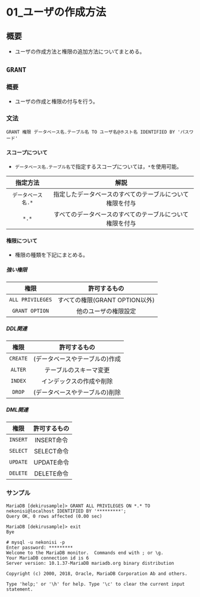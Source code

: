 01\_ユーザの作成方法
===

## 概要

- ユーザの作成方法と権限の追加方法についてまとめる。

## `GRANT`

### 概要

- ユーザの作成と権限の付与を行う。

### 文法

`GRANT 権限 データベース名.テーブル名 TO ユーザ名@ホスト名 IDENTIFIED BY 'パスワード'`

#### スコープについて

- `データベース名.テーブル名`で指定するスコープについては，`*`を使用可能。

|指定方法          |解説                                                    |
|:----------------:|:------------------------------------------------------:|
|`データベース名.*`|指定したデータベースのすべてのテーブルについて権限を付与|
|`*.*`             |すべてのデータベースのすべてのテーブルについて権限を付与|

#### 権限について

- 権限の種類を下記にまとめる。

##### 強い権限

|権限            |許可するもの                  |
|:--------------:|:----------------------------:|
|`ALL PRIVILEGES`|すべての権限(GRANT OPTION以外)|
|`GRANT OPTION`  |他のユーザの権限設定          |

##### DDL関連

|権限            |許可するもの                  |
|:--------------:|:----------------------------:|
|`CREATE`        |(データベースやテーブルの)作成|
|`ALTER`         |テーブルのスキーマ変更        |
|`INDEX`         |インデックスの作成や削除      |
|`DROP`          |(データベースやテーブルの)削除|

##### DML関連

|権限            |許可するもの                  |
|:--------------:|:----------------------------:|
|`INSERT`        |INSERT命令                    |
|`SELECT`        |SELECT命令                    |
|`UPDATE`        |UPDATE命令                    |
|`DELETE`        |DELETE命令                    |

### サンプル

```
MariaDB [dekirusample]> GRANT ALL PRIVILEGES ON *.* TO nekonisi@localhost IDENTIFIED BY '*********';
Query OK, 0 rows affected (0.00 sec)

MariaDB [dekirusample]> exit
Bye

# mysql -u nekonisi -p
Enter password: *********
Welcome to the MariaDB monitor.  Commands end with ; or \g.
Your MariaDB connection id is 6
Server version: 10.1.37-MariaDB mariadb.org binary distribution

Copyright (c) 2000, 2018, Oracle, MariaDB Corporation Ab and others.

Type 'help;' or '\h' for help. Type '\c' to clear the current input statement.
```
